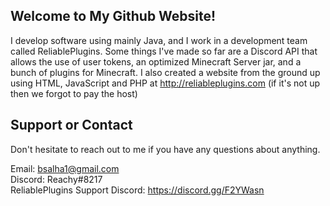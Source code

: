 ## Welcome to My Github Website!

I develop software using mainly Java, and I work in a development team called ReliablePlugins. Some things I've made so far are a Discord API that allows the use of user tokens, an optimized Minecraft Server jar, and a bunch of plugins for Minecraft. I also created a website from the ground up using HTML, JavaScript and PHP at http://reliableplugins.com (if it's not up then we forgot to pay the host)

## Support or Contact
Don't hesitate to reach out to me if you have any questions about anything.  

Email: bsalha1@gmail.com  
Discord: Reachy#8217  
ReliablePlugins Support Discord: https://discord.gg/F2YWasn  
